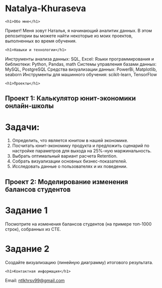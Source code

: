 # Natalya-Khuraseva
	<h1>Обо мне</h1> 
Привет! Меня зовут Наталья, я начинающий аналитик данных. В этом репозитории вы можете найти некоторые из моих проектов, выполненных во время обучения.

	<h1>Навыки и технологии</h1> 
Инструменты анализа данных: SQL, Excel:
Языки программирования и библиотеки: Python, Pandas, math
Системы управления базами данных: MySQL, PostgreSQL
Средства визуализации данных: PowerBi, Matplotlib, seaborn
Инструменты для машинного обучения: scikit-learn, TensorFlow

	<h1>Проекты</h1>

## Проект 1: Калькулятор юнит-экономики онлайн-школы
# Задачи:
1. Определить, что является юнитом в нашей экономике.
2. Посчитать юнит-экономику продукта и предложить сценарий по настройке параметров для выхода на 25%-ную маржинальность.
3. Выбрать оптимальный вариант расчета Retention. 
4. Собрать визуализации основных бизнес-показателей.
5. Исследовать данные о пользователях и их поведении.

## Проект 2: Моделирование изменения балансов студентов
# Задание 1
Посмотрите на изменения балансов студентов (на примере топ-1000 строк), собранных из CTE.
# Задание 2
Создайте визуализацию (линейную диаграмму) итогового результата.

	<h1>Контактная информация</h1>
Email: ntlkhrsv99@gmail.com
